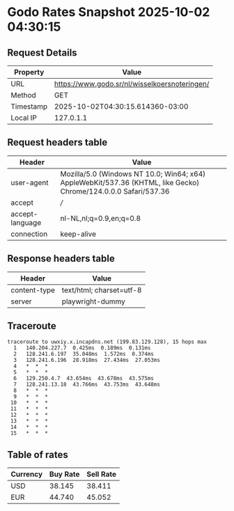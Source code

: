 # Godo Rates Snapshot 2025-10-02 04:30:15
## Request Details

| Property | Value |
|----------|-------|
| URL | https://www.godo.sr/nl/wisselkoersnoteringen/ |
| Method | GET |
| Timestamp | 2025-10-02T04:30:15.614360-03:00 |
| Local IP | 127.0.1.1 |
    
## Request headers table

| Header | Value |
|--------|-------|
| user-agent | Mozilla/5.0 (Windows NT 10.0; Win64; x64) AppleWebKit/537.36 (KHTML, like Gecko) Chrome/124.0.0.0 Safari/537.36 |
| accept | */* |
| accept-language | nl-NL,nl;q=0.9,en;q=0.8 |
| connection | keep-alive |

    
## Response headers table
| Header | Value |
|--------|-------|
| content-type | text/html; charset=utf-8 |
| server | playwright-dummy |

## Traceroute 

```
traceroute to uwxiy.x.incapdns.net (199.83.129.128), 15 hops max
  1   140.204.227.7  0.425ms  0.189ms  0.131ms 
  2   128.241.6.197  35.048ms  1.572ms  0.374ms 
  3   128.241.6.196  28.918ms  27.434ms  27.053ms 
  4   *  *  * 
  5   *  *  * 
  6   129.250.4.7  43.654ms  43.678ms  43.575ms 
  7   128.241.13.18  43.766ms  43.753ms  43.648ms 
  8   *  *  * 
  9   *  *  * 
 10   *  *  * 
 11   *  *  * 
 12   *  *  * 
 13   *  *  * 
 14   *  *  * 
 15   *  *  * 

```


## Table of rates

| Currency | Buy Rate | Sell Rate |
|----------|----------|-----------|
| USD | 38.145 | 38.411 |
| EUR | 44.740 | 45.052 |
